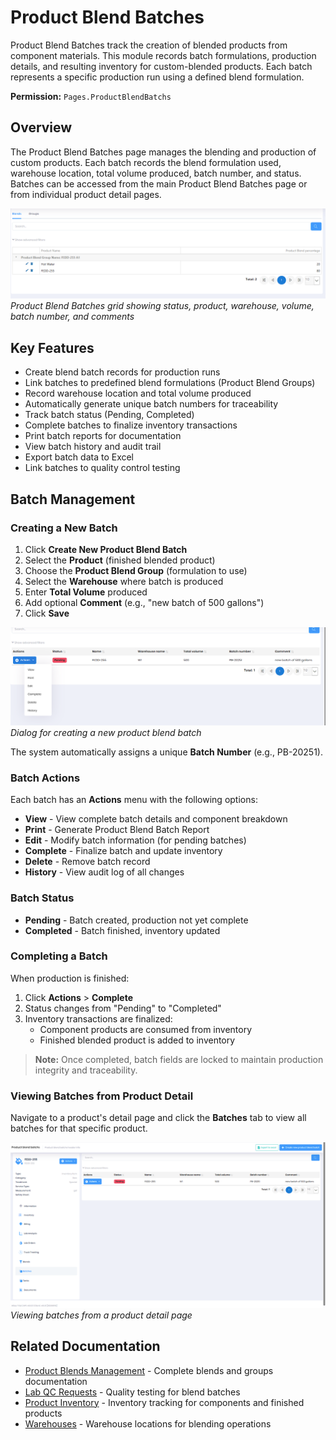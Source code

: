 # Product Blend Batches

Product Blend Batches track the creation of blended products from component materials. This module records batch formulations, production details, and resulting inventory for custom-blended products. Each batch represents a specific production run using a defined blend formulation.

**Permission:** `Pages.ProductBlendBatchs`

## Overview

The Product Blend Batches page manages the blending and production of custom products. Each batch records the blend formulation used, warehouse location, total volume produced, batch number, and status. Batches can be accessed from the main Product Blend Batches page or from individual product detail pages.

![Product Blend Batches](../images/ProductBlendBatches-Grid.PNG)
*Product Blend Batches grid showing status, product, warehouse, volume, batch number, and comments*

## Key Features

* Create blend batch records for production runs
* Link batches to predefined blend formulations (Product Blend Groups)
* Record warehouse location and total volume produced
* Automatically generate unique batch numbers for traceability
* Track batch status (Pending, Completed)
* Complete batches to finalize inventory transactions
* Print batch reports for documentation
* View batch history and audit trail
* Export batch data to Excel
* Link batches to quality control testing

## Batch Management

### Creating a New Batch

1. Click **Create New Product Blend Batch**
2. Select the **Product** (finished blended product)
3. Choose the **Product Blend Group** (formulation to use)
4. Select the **Warehouse** where batch is produced
5. Enter **Total Volume** produced
6. Add optional **Comment** (e.g., "new batch of 500 gallons")
7. Click **Save**

![Create New Product Blend Batch](../images/CreateNewProductBlendBatch-Dialog.PNG)
*Dialog for creating a new product blend batch*

The system automatically assigns a unique **Batch Number** (e.g., PB-20251).

### Batch Actions

Each batch has an **Actions** menu with the following options:

* **View** - View complete batch details and component breakdown
* **Print** - Generate Product Blend Batch Report
* **Edit** - Modify batch information (for pending batches)
* **Complete** - Finalize batch and update inventory
* **Delete** - Remove batch record
* **History** - View audit log of all changes

### Batch Status

* **Pending** - Batch created, production not yet complete
* **Completed** - Batch finished, inventory updated

### Completing a Batch

When production is finished:

1. Click **Actions** > **Complete**
2. Status changes from "Pending" to "Completed"
3. Inventory transactions are finalized:
   - Component products are consumed from inventory
   - Finished blended product is added to inventory

> **Note:** Once completed, batch fields are locked to maintain production integrity and traceability.

### Viewing Batches from Product Detail

Navigate to a product's detail page and click the **Batches** tab to view all batches for that specific product.

![Product Detail - Batches Tab](../images/ProductDetail-BatchesTab.PNG)
*Viewing batches from a product detail page*

## Related Documentation

* [Product Blends Management](../Blends/Index.md) - Complete blends and groups documentation
* [Lab QC Requests](LabQCRequests.md) - Quality testing for blend batches
* [Product Inventory](ProductInventory.md) - Inventory tracking for components and finished products
* [Warehouses](Warehouses.md) - Warehouse locations for blending operations

